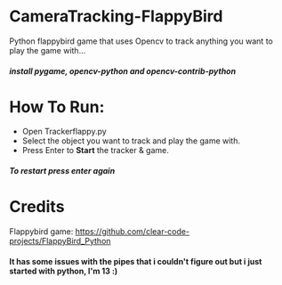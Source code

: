 # CameraTracking-FlappyBird
Python flappybird game that uses Opencv to track anything you want to play the game with...

##### install pygame, opencv-python and opencv-contrib-python #####

# How To Run: #
- Open Trackerflappy.py
- Select the object you want to track and play the game with.
- Press Enter to **Start** the tracker & game.
##### To restart press enter again ####
# Credits #
Flappybird game: https://github.com/clear-code-projects/FlappyBird_Python

#### It has some issues with the pipes that i couldn't figure out but i just started with python, I'm 13 :) ####
